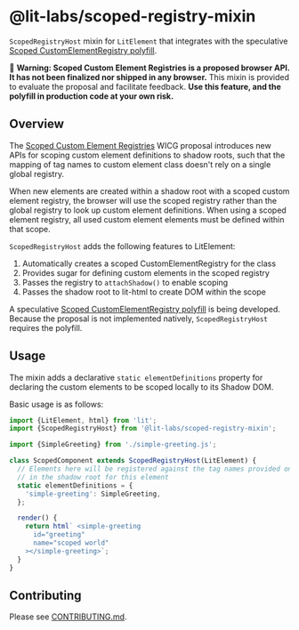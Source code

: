 # @lit-labs/scoped-registry-mixin

`ScopedRegistryHost` mixin for `LitElement` that integrates with the speculative [Scoped CustomElementRegistry polyfill](https://github.com/webcomponents/polyfills/tree/master/packages/scoped-custom-element-registry).

🚨 **Warning: Scoped Custom Element Registries is a proposed browser API. It has not been finalized nor shipped in any browser.** This mixin is provided to evaluate the proposal and facilitate feedback. **Use this feature, and the polyfill in production code at your own risk.**

## Overview

The [Scoped Custom Element Registries](https://github.com/WICG/webcomponents/blob/gh-pages/proposals/Scoped-Custom-Element-Registries.md) WICG proposal introduces new APIs for scoping custom element definitions to shadow roots, such that the mapping of tag names to custom element class doesn't rely on a single global registry.

When new elements are created within a shadow root with a scoped custom element registry, the browser will use the scoped registry rather than the global registry to look up custom element definitions. When using a scoped element registry, all used custom element elements must be defined within that scope.

`ScopedRegistryHost` adds the following features to LitElement:

1. Automatically creates a scoped CustomElementRegistry for the class
2. Provides sugar for defining custom elements in the scoped registry
3. Passes the registry to `attachShadow()` to enable scoping
4. Passes the shadow root to lit-html to create DOM within the scope

A speculative [Scoped CustomElementRegistry polyfill](https://github.com/webcomponents/polyfills/tree/master/packages/scoped-custom-element-registry) is being developed. Because the proposal is not implemented natively, `ScopedRegistryHost` requires the polyfill.

## Usage

The mixin adds a declarative `static elementDefinitions` property for declaring the custom elements to be scoped locally to its Shadow DOM.

Basic usage is as follows:

```js
import {LitElement, html} from 'lit';
import {ScopedRegistryHost} from '@lit-labs/scoped-registry-mixin';

import {SimpleGreeting} from './simple-greeting.js';

class ScopedComponent extends ScopedRegistryHost(LitElement) {
  // Elements here will be registered against the tag names provided only
  // in the shadow root for this element
  static elementDefinitions = {
    'simple-greeting': SimpleGreeting,
  };

  render() {
    return html` <simple-greeting
      id="greeting"
      name="scoped world"
    ></simple-greeting>`;
  }
}
```

## Contributing

Please see [CONTRIBUTING.md](../../../CONTRIBUTING.md).
